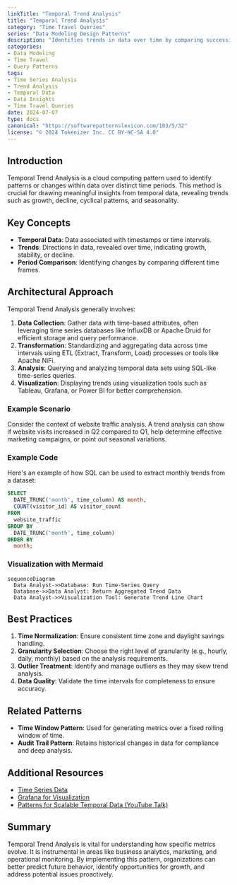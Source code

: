 ```yaml
---
linkTitle: "Temporal Trend Analysis"
title: "Temporal Trend Analysis"
category: "Time Travel Queries"
series: "Data Modeling Design Patterns"
description: "Identifies trends in data over time by comparing successive periods to understand patterns and insights such as growth, decline, or seasonality."
categories:
- Data Modeling
- Time Travel
- Query Patterns
tags:
- Time Series Analysis
- Trend Analysis
- Temporal Data
- Data Insights
- Time Travel Queries
date: 2024-07-07
type: docs
canonical: "https://softwarepatternslexicon.com/103/5/32"
license: "© 2024 Tokenizer Inc. CC BY-NC-SA 4.0"
---
```


## Introduction

Temporal Trend Analysis is a cloud computing pattern used to identify patterns or changes within data over distinct time periods. This method is crucial for drawing meaningful insights from temporal data, revealing trends such as growth, decline, cyclical patterns, and seasonality.

## Key Concepts

- **Temporal Data**: Data associated with timestamps or time intervals.
- **Trends**: Directions in data, revealed over time, indicating growth, stability, or decline.
- **Period Comparison**: Identifying changes by comparing different time frames.

## Architectural Approach

Temporal Trend Analysis generally involves:

1. **Data Collection**: Gather data with time-based attributes, often leveraging time series databases like InfluxDB or Apache Druid for efficient storage and query performance.
2. **Transformation**: Standardizing and aggregating data across time intervals using ETL (Extract, Transform, Load) processes or tools like Apache NiFi.
3. **Analysis**: Querying and analyzing temporal data sets using SQL-like time-series queries.
4. **Visualization**: Displaying trends using visualization tools such as Tableau, Grafana, or Power BI for better comprehension.

### Example Scenario

Consider the context of website traffic analysis. A trend analysis can show if website visits increased in Q2 compared to Q1, help determine effective marketing campaigns, or point out seasonal variations.

### Example Code

Here's an example of how SQL can be used to extract monthly trends from a dataset:

```sql
SELECT 
  DATE_TRUNC('month', time_column) AS month,
  COUNT(visitor_id) AS visitor_count
FROM 
  website_traffic
GROUP BY 
  DATE_TRUNC('month', time_column)
ORDER BY 
  month;
```

### Visualization with Mermaid

```mermaid
sequenceDiagram
  Data Analyst->>Database: Run Time-Series Query
  Database->>Data Analyst: Return Aggregated Trend Data
  Data Analyst->>Visualization Tool: Generate Trend Line Chart
```

## Best Practices

1. **Time Normalization**: Ensure consistent time zone and daylight savings handling.
2. **Granularity Selection**: Choose the right level of granularity (e.g., hourly, daily, monthly) based on the analysis requirements.
3. **Outlier Treatment**: Identify and manage outliers as they may skew trend analysis.
4. **Data Quality**: Validate the time intervals for completeness to ensure accuracy.

## Related Patterns

- **Time Window Pattern**: Used for generating metrics over a fixed rolling window of time.
- **Audit Trail Pattern**: Retains historical changes in data for compliance and deep analysis.

## Additional Resources

- [Time Series Data](https://en.wikipedia.org/wiki/Time_series)
- [Grafana for Visualization](https://grafana.com/)
- [Patterns for Scalable Temporal Data (YouTube Talk)](https://youtube.com)

## Summary

Temporal Trend Analysis is vital for understanding how specific metrics evolve. It is instrumental in areas like business analytics, marketing, and operational monitoring. By implementing this pattern, organizations can better predict future behavior, identify opportunities for growth, and address potential issues proactively.
